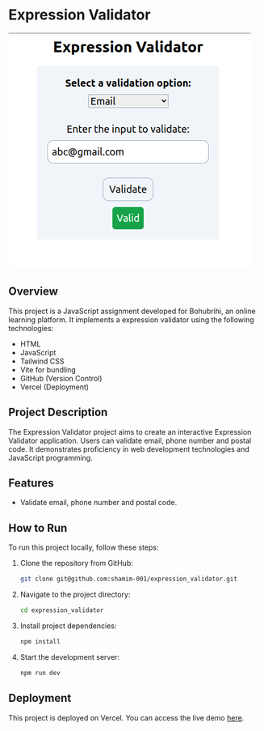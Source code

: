 # Expression Validator

![Project Image](image.png)

## Overview

This project is a JavaScript assignment developed for Bohubrihi, an online learning platform. It implements a expression validator using the following technologies:

- HTML
- JavaScript
- Tailwind CSS
- Vite for bundling
- GitHub (Version Control)
- Vercel (Deployment)

## Project Description

The Expression Validator project aims to create an interactive Expression Validator application. Users can validate email, phone number and postal code. It demonstrates proficiency in web development technologies and JavaScript programming.

## Features

- Validate email, phone number and postal code.

## How to Run

To run this project locally, follow these steps:

1. Clone the repository from GitHub:

   ```bash
   git clone git@github.com:shamim-001/expression_validator.git
   ```

2. Navigate to the project directory:
   ```bash
   cd expression_validator
   ```
3. Install project dependencies:

   ```bash
   npm install
   ```

4. Start the development server:

   ```bash
   npm run dev
   ```

## Deployment

This project is deployed on Vercel. You can access the live demo <a href="https://expression-validator.vercel.app/" target="_blank">here</a>.
